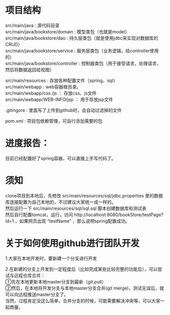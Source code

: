 # 项目结构
src/main/java : 源代码目录 <br/>
src/main/java/bookstore/domain : 模型类包（也就是model）<br/>
src/main/java/bookstore/dao : 持久层类包（就是使用jdbc来实现对数据库的CRUD）<br/>
src/main/java/bookstore/service : 服务层类包（业务逻辑，给controller使用的）<br/>
src/main/java/bookstore/controller : 控制器类包（用于接受请求，处理请求，然后将数据返回给视图）<br/>

src/main/resources : 存放各种配置文件（spring、sql）<br/>
src/main/webapp : web容器根目录。<br/>
src/main/webapp/css  /js  ： 存放css、js文件<br/>
src/main/webapp/WEB-INFO/jsp ： 用于存放jsp文件<br/>

.gitingore : 里面写了上传到github时，会自动过滤掉的文件<br/>

pom.xml : 项目包依赖管理，可自行添加需要的包<br/>

# 进度报告：
目前已经配置好了spring容器，可以直接上手写代码了。<br/>
# 须知
clone项目到本地后，先修改 src/main/resources/sql/jdbc.properties 里的数据库连接配置为自己本地的，不过建议大家统一成一样的。<br/>
然后运行一下 src/main/resources/sql/sql.sql 脚本创建数据库和测试表<br/>
然后自行配置tomcat，运行，访问 http://localhost:8080/bookStore/testPage?id=1 ，如果网页出现 “testName” ，那么说明spring配置成功。<br/>

# 关于如何使用github进行团队开发<br/>
1.大家在本地开发时，要新建一个分支进行开发<br/>

2.在新建的分支上开发到一定程度后（比如完成某些比较完整的功能后），可以尝试与远程仓库合并：<br/>
①先在本地更新本地master分支到最新（git pull）<br/>
②然后，在本地将开发分支与本地master分支合并(git merge)，测试无误后，就可以向远程推送master分支了。<br/>
当然，过程肯定没这么简单，合并分支的时候，可能需要解决冲突等，可以大家一起商量。<br/>
